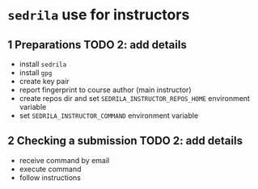 # `sedrila` use for instructors

## 1 Preparations  TODO 2: add details

- install `sedrila`
- install `gpg`
- create key pair
- report fingerprint to course author (main instructor)
- create repos dir and set `SEDRILA_INSTRUCTOR_REPOS_HOME` environment variable
- set `SEDRILA_INSTRUCTOR_COMMAND` environment variable


## 2 Checking a submission  TODO 2: add details

- receive command by email
- execute command
- follow instructions